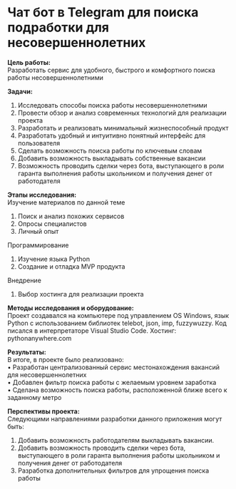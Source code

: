 
# Чат бот в Telegram для поиска подработки для несовершеннолетних

**Цель работы:**  
  Разработать сервис для удобного, быстрого и комфортного поиска работы несовершеннолетними

**Задачи:** 
  1) Исследовать способы поиска работы несовершеннолетними 
  2) Провести обзор и анализ современных технологий для реализации проекта 
  3) Разработать и реализовать минимальный жизнеспособный продукт
  4) Разработать удобный и интуитивно понятный интерфейс для пользователя
  5) Сделать возможность поиска работы по ключевым словам
  6) Добавить возможность выкладывать собственные вакансии 
  7) Возможность проводить сделки через бота, выступающего в роли гаранта выполнения работы школьником и получения денег от работодателя


**Этапы исследования:**  
Изучение материалов по данной теме 	
  1.	Поиск и анализ похожих сервисов 
  2.	Опросы специалистов 
  3.	Личный опыт   
 
Программирование 	
  1.	Изучение языка Python 
  2.	Создание и отладка MVP продукта  

Внедрение 	
  1. Выбор хостинга для  реализации проекта 

**Методы исследования и оборудование:**  
  Проект создавался на компьютере под управлением OS Windows, язык Python с использованием библиотек telebot, json, imp, fuzzywuzzy. Код писался в интерпретаторе Visual Studio Code. Хостинг: pythonanywhere.com

**Результаты:**  
В итоге, в проекте было реализовано:   
  •	Разработан централизованный сервис местонахождения вакансий для несовершеннолетних  
  •	Добавлен фильтр поиска работы с желаемым уровнем заработка  
  •	Сделана возможность поиска работы, расположенной ближе всего к заданному метро


**Перспективы проекта:**   
Следующими направлениями разработки данного приложения могут быть:    
  1.	Добавить возможность работодателям выкладывать вакансии.
  2.	Добавить возможность проводить сделки через бота, выступающего в роли гаранта выполнения работы школьником и получения денег от работодателя 
  3.	Разработка дополнительных фильтров для упрощения поиска работы 
